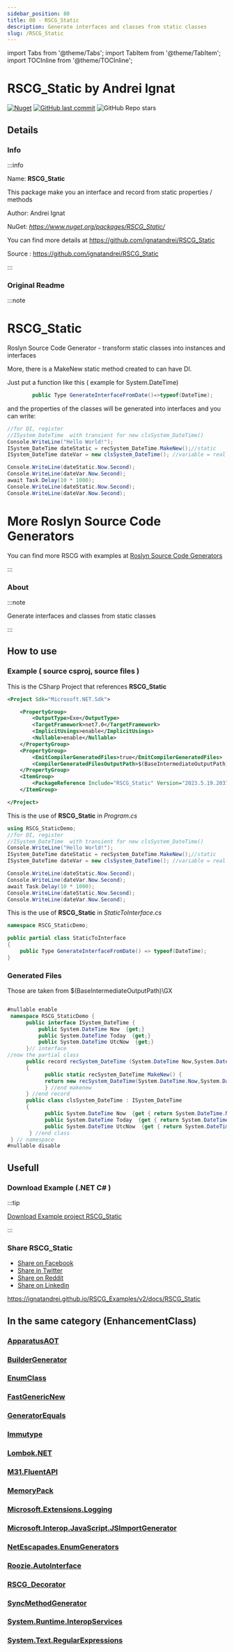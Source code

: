```yaml
---
sidebar_position: 80
title: 08 - RSCG_Static
description: Generate interfaces and classes from static classes
slug: /RSCG_Static
---
```

import Tabs from '@theme/Tabs';
import TabItem from '@theme/TabItem';
import TOCInline from '@theme/TOCInline';

# RSCG_Static  by Andrei Ignat


<TOCInline toc={toc} />

[![Nuget](https://img.shields.io/nuget/dt/RSCG_Static?label=RSCG_Static)](https://www.nuget.org/packages/RSCG_Static/)
[![GitHub last commit](https://img.shields.io/github/last-commit/ignatandrei/RSCG_Static?label=updated)](https://github.com/ignatandrei/RSCG_Static)
![GitHub Repo stars](https://img.shields.io/github/stars/ignatandrei/RSCG_Static?style=social)

## Details

### Info
:::info

Name: **RSCG_Static**

This package make you an interface and  record from static properties / methods

Author: Andrei Ignat

NuGet: 
*https://www.nuget.org/packages/RSCG_Static/*   


You can find more details at https://github.com/ignatandrei/RSCG_Static

Source : https://github.com/ignatandrei/RSCG_Static

:::

### Original Readme
:::note

# RSCG_Static

Roslyn Source Code Generator - transform static classes into instances and interfaces 

More, there is a MakeNew static method created to can have DI.

Just put a function like this ( example for System.DateTime)
```csharp
        public Type GenerateInterfaceFromDate()=>typeof(DateTime);
```


and the properties of the classes will be generated into interfaces and you can write:

```csharp
//for DI, register
//ISystem_DateTime  with transient for new clsSystem_DateTime()
Console.WriteLine("Hello World!");
ISystem_DateTime dateStatic = recSystem_DateTime.MakeNew();//static
ISystem_DateTime dateVar = new clsSystem_DateTime(); //variable = real 

Console.WriteLine(dateStatic.Now.Second);
Console.WriteLine(dateVar.Now.Second);
await Task.Delay(10 * 1000);
Console.WriteLine(dateStatic.Now.Second);
Console.WriteLine(dateVar.Now.Second);
```


# More Roslyn Source Code Generators

You can find more RSCG with examples at [Roslyn Source Code Generators](https://ignatandrei.github.io/RSCG_Examples/v2/)


:::

### About
:::note

Generate interfaces and classes from static classes


:::

## How to use

### Example ( source csproj, source files )

<Tabs>

<TabItem value="csproj" label="CSharp Project">

This is the CSharp Project that references **RSCG_Static**
```xml showLineNumbers {14}
<Project Sdk="Microsoft.NET.Sdk">

	<PropertyGroup>
		<OutputType>Exe</OutputType>
		<TargetFramework>net7.0</TargetFramework>
		<ImplicitUsings>enable</ImplicitUsings>
		<Nullable>enable</Nullable>
	</PropertyGroup>
	<PropertyGroup>
		<EmitCompilerGeneratedFiles>true</EmitCompilerGeneratedFiles>
		<CompilerGeneratedFilesOutputPath>$(BaseIntermediateOutputPath)\GX</CompilerGeneratedFilesOutputPath>
	</PropertyGroup>
	<ItemGroup>
		<PackageReference Include="RSCG_Static" Version="2023.5.19.2037" />
	</ItemGroup>

</Project>

```

</TabItem>

  <TabItem value="C:\gth\RSCG_Examples\v2\rscg_examples\RSCG_Static\src\RSCG_StaticDemo\Program.cs" label="Program.cs" >

  This is the use of **RSCG_Static** in *Program.cs*

```csharp showLineNumbers 
using RSCG_StaticDemo;
//for DI, register
//ISystem_DateTime  with transient for new clsSystem_DateTime()
Console.WriteLine("Hello World!");
ISystem_DateTime dateStatic = recSystem_DateTime.MakeNew();//static
ISystem_DateTime dateVar = new clsSystem_DateTime(); //variable = real 

Console.WriteLine(dateStatic.Now.Second);
Console.WriteLine(dateVar.Now.Second);
await Task.Delay(10 * 1000);
Console.WriteLine(dateStatic.Now.Second);
Console.WriteLine(dateVar.Now.Second);

```
  </TabItem>

  <TabItem value="C:\gth\RSCG_Examples\v2\rscg_examples\RSCG_Static\src\RSCG_StaticDemo\StaticToInterface.cs" label="StaticToInterface.cs" >

  This is the use of **RSCG_Static** in *StaticToInterface.cs*

```csharp showLineNumbers 
namespace RSCG_StaticDemo;

public partial class StaticToInterface
{
    public Type GenerateInterfaceFromDate() => typeof(DateTime);
}

```
  </TabItem>

</Tabs>

### Generated Files

Those are taken from $(BaseIntermediateOutputPath)\GX

<Tabs>


<TabItem value="C:\gth\RSCG_Examples\v2\rscg_examples\RSCG_Static\src\RSCG_StaticDemo\obj\GX\RSCG_Static\RSCG_Static.GenerateFromStaticIncremental\GenerateInterfaceFromDate.cs" label="GenerateInterfaceFromDate.cs" >


```csharp showLineNumbers 

#nullable enable
 namespace RSCG_StaticDemo {
      public interface ISystem_DateTime {
          public System.DateTime Now  {get;}
          public System.DateTime Today  {get;}
          public System.DateTime UtcNow  {get;}
      }// interface
//now the partial class
      public record recSystem_DateTime (System.DateTime Now,System.DateTime Today,System.DateTime UtcNow) : ISystem_DateTime
      { 
            public static recSystem_DateTime MakeNew() {
            return new recSystem_DateTime(System.DateTime.Now,System.DateTime.Today,System.DateTime.UtcNow);
            } //end makenew
      } //end record
      public class clsSystem_DateTime : ISystem_DateTime 
      { 
            public System.DateTime Now  {get { return System.DateTime.Now; } }
            public System.DateTime Today  {get { return System.DateTime.Today; } }
            public System.DateTime UtcNow  {get { return System.DateTime.UtcNow; } }
       } //end class
 } // namespace
#nullable disable
```

  </TabItem>


</Tabs>

## Usefull

### Download Example (.NET  C# )

:::tip

[Download Example project RSCG_Static ](/sources/RSCG_Static.zip)

:::


### Share RSCG_Static 

<ul>
  <li><a href="https://www.facebook.com/sharer/sharer.php?u=https%3A%2F%2Fignatandrei.github.io%2FRSCG_Examples%2Fv2%2Fdocs%2FRSCG_Static&quote=RSCG_Static" title="Share on Facebook" target="_blank">Share on Facebook</a></li>
  <li><a href="https://twitter.com/intent/tweet?source=https%3A%2F%2Fignatandrei.github.io%2FRSCG_Examples%2Fv2%2Fdocs%2FRSCG_Static&text=RSCG_Static:%20https%3A%2F%2Fignatandrei.github.io%2FRSCG_Examples%2Fv2%2Fdocs%2FRSCG_Static" target="_blank" title="Tweet">Share in Twitter</a></li>
  <li><a href="http://www.reddit.com/submit?url=https%3A%2F%2Fignatandrei.github.io%2FRSCG_Examples%2Fv2%2Fdocs%2FRSCG_Static&title=RSCG_Static" target="_blank" title="Submit to Reddit">Share on Reddit</a></li>
  <li><a href="http://www.linkedin.com/shareArticle?mini=true&url=https%3A%2F%2Fignatandrei.github.io%2FRSCG_Examples%2Fv2%2Fdocs%2FRSCG_Static&title=RSCG_Static&summary=&source=https%3A%2F%2Fignatandrei.github.io%2FRSCG_Examples%2Fv2%2Fdocs%2FRSCG_Static" target="_blank" title="Share on LinkedIn">Share on Linkedin</a></li>
</ul>

https://ignatandrei.github.io/RSCG_Examples/v2/docs/RSCG_Static

## In the same category (EnhancementClass)


### [ApparatusAOT](/docs/ApparatusAOT)


### [BuilderGenerator](/docs/BuilderGenerator)


### [EnumClass](/docs/EnumClass)


### [FastGenericNew](/docs/FastGenericNew)


### [GeneratorEquals](/docs/GeneratorEquals)


### [Immutype](/docs/Immutype)


### [Lombok.NET](/docs/Lombok.NET)


### [M31.FluentAPI](/docs/M31.FluentAPI)


### [MemoryPack](/docs/MemoryPack)


### [Microsoft.Extensions.Logging](/docs/Microsoft.Extensions.Logging)


### [Microsoft.Interop.JavaScript.JSImportGenerator](/docs/Microsoft.Interop.JavaScript.JSImportGenerator)


### [NetEscapades.EnumGenerators](/docs/NetEscapades.EnumGenerators)


### [Roozie.AutoInterface](/docs/Roozie.AutoInterface)


### [RSCG_Decorator](/docs/RSCG_Decorator)


### [SyncMethodGenerator](/docs/SyncMethodGenerator)


### [System.Runtime.InteropServices](/docs/System.Runtime.InteropServices)


### [System.Text.RegularExpressions](/docs/System.Text.RegularExpressions)

